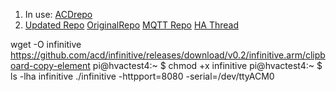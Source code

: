 1. In use: [ACDrepo](https://github.com/acd/infinitive)
2. [Updated Repo](https://github.com/gogades/hass-infinitive/tree/master)
  [OriginalRepo](https://github.com/mww012/ha_customcomponents)
  [MQTT Repo](https://github.com/lurgh/infinitive)
  [HA Thread](https://community.home-assistant.io/t/carrier-bryant-infinitive-integration/119578/22)
  
 wget -O infinitive https://github.com/acd/infinitive/releases/download/v0.2/infinitive.arm/clipboard-copy-element
pi@hvactest4:~ $ chmod +x infinitive
pi@hvactest4:~ $ ls -lha infinitive
  ./infinitive -httpport=8080 -serial=/dev/ttyACM0
